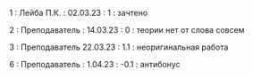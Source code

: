 1 : Лейба П.К. : 02.03.23 : 1 : зачтено

2 : Преподаватель : 14.03.23 : 0 : теории нет от слова совсем

3 : Преподаватель 22.03.23 : 1.1 : неоригинальная работа

6 : Преподаватель : 1.04.23 : -0.1 : антибонус
